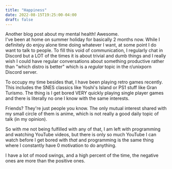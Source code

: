 ```yaml
---
title: "Happiness"
date: 2022-08-15T19:25:00-04:00
draft: false
---
```


Another blog post about my mental health! Awesome.  
I've been at home on summer holiday for basically 2 months now. While I
definitely do enjoy alone time doing whatever I want, at some point I do
want to talk to people. To fill this void of communication, I regularly
chat in Discord but a LOT of the times it is about trivial and dumb things
and I really wish I could have regular conversations about something
productive rather than "which distro is better" which is a *regular*
topic in the r/unixporn Discord server.

To occupy my time besides that, I have been playing retro games recently.
This includes the SNES classics like Yoshi's Island or PS1 stuff like Gran
Turismo. The thing is I get bored VERY quickly playing single player games
and there is literally no one I know with the same interests.

Friends? They're just people you know. The only mutual interest shared with
my small circle of them is anime, which is not really a good daily topic
of talk (in my opinion).

So with me not being fulfilled with any of that, I am left with programming
and watching YouTube videos, but there is only so much YouTube I can watch
before I get bored with *that* and programming is the same thing where I
constantly have 0 motivation to do anything.

I have a lot of mood swings, and a high percent of the time, the negative
ones are more than the positive ones.
